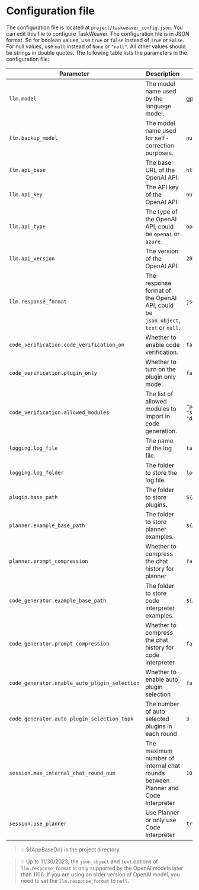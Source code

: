 
# Configuration file
The configuration file is located at `project/taskweaver_config.json`. 
You can edit this file to configure TaskWeaver.
The configuration file is in JSON format. So for boolean values, use `true` or `false` instead of `True` or `False`. 
For null values, use `null` instead of `None` or `"null"`. All other values should be strings in double quotes.
The following table lists the parameters in the configuration file:




| Parameter                                | Description                                                                      | Default Value                                                                          |
|------------------------------------------|----------------------------------------------------------------------------------|----------------------------------------------------------------------------------------|
| `llm.model`                              | The model name used by the language model.                                       | gpt-4                                                                                  |
| `llm.backup_model`                       | The model name used for self-correction purposes.                                | `null`                                                                                 |
| `llm.api_base`                           | The base URL of the OpenAI API.                                                  | `https://api.openai.com/v1`                                                            |
| `llm.api_key`                            | The API key of the OpenAI API.                                                   | `null`                                                                                 |
| `llm.api_type`                           | The type of the OpenAI API, could be `openai` or `azure`.                        | `openai`                                                                               |
| `llm.api_version`                        | The version of the OpenAI API.                                                   | `2023-07-01-preview`                                                                   |
| `llm.response_format`                    | The response format of the OpenAI API, could be `json_object`, `text` or `null`. | `json_object`                                                                          |
| `code_verification.code_verification_on` | Whether to enable code verification.                                             | `false`                                                                                |
| `code_verification.plugin_only`          | Whether to turn on the plugin only mode.                                         | `false`                                                                                |
 | `code_verification.allowed_modules`      | The list of allowed modules to import in code generation.                        | `"pandas", "matplotlib", "numpy", "sklearn", "scipy", "seaborn", "datetime", "typing"` |
| `logging.log_file`                       | The name of the log file.                                                        | `taskweaver.log`                                                                       |
| `logging.log_folder`                     | The folder to store the log file.                                                | `logs`                                                                                 |
| `plugin.base_path`                       | The folder to store plugins.                                                     | `${AppBaseDir}/plugins`                                                                |
| `planner.example_base_path`              | The folder to store planner examples.                                            | `${AppBaseDir}/planner_examples`                                                       |
| `planner.prompt_compression`             | Whether to compress the chat history for planner                                 | `false`                                                                                | 
| `code_generator.example_base_path`       | The folder to store code interpreter examples.                                   | `${AppBaseDir}/codeinterpreter_examples`                                               |
| `code_generator.prompt_compression`      | Whether to compress the chat history for code interpreter                        | `false`                                                                                |
| `code_generator.enable_auto_plugin_selection`   | Whether to enable auto plugin selection                                          | `false`                                                                                |
| `code_generator.auto_plugin_selection_topk` | The number of auto selected plugins  in each round                               | `3`                                                                                    |
| `session.max_internal_chat_round_num`    | The maximum number of internal chat rounds between Planner and Code Interpreter  | `10`                                                                                   |
| `session.use_planner`              | Use Planner or only use Code Interpreter                                         | `true`                                                                                 |
> 💡 ${AppBaseDir} is the project directory.

> 💡 Up to 11/30/2023, the `json_object` and `text` options of `llm.response_format` is only supported by the OpenAI models later than 1106. If you are using an older version of OpenAI model, you need to set the `llm.response_format` to `null`.
